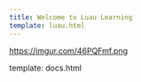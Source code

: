 ```yaml
---
title: Welcome to Luau Learning
template: luau.html
---
```


https://imgur.com/46PQFmf.png

template: docs.html
